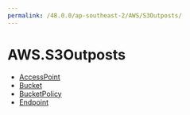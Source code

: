```yaml
---
permalink: /48.0.0/ap-southeast-2/AWS/S3Outposts/
---
```


# AWS.S3Outposts



* [AccessPoint](AccessPoint.md)
* [Bucket](Bucket.md)
* [BucketPolicy](BucketPolicy.md)
* [Endpoint](Endpoint.md)